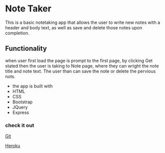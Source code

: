 # Note Taker
This is a basic notetaking app that allows the user to write new notes with a 
header and body text, as well as save and delete those notes upon completion.

## Functionality
when user first load the page is prompt to the first page, by clicking Get 
stated then the user is taking to Note page, where they can wright the note 
title and note text. The user than can save the note or delete the pervious nots.

 * the app is built with
 * HTML
 * CSS
 * Bootstrap
 * JQuery
 * Express


### check it out 

[Git](https://github.com/Nick-code92/Note-Taker)

[Heroku](https://afternoon-spire-95129.herokuapp.com)
